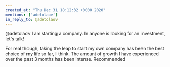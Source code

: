 ```yaml
---
created_at: "Thu Dec 31 18:12:32 +0000 2020"
mentions: ['adetolaov']
in_reply_to: @adetolaov
---
```


@adetolaov I am starting a company. In anyone is looking for an investment, let's talk!

For real though, taking the leap to start my own company has been the best choice of my life so far, I think. The amount of growth I have experienced over the past 3 months has been intense. Recommended
